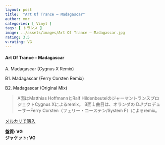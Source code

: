 ```yaml
---
layout: post
title:  "Art Of Trance – Madagascar"
author: mmr
categories: [ Vinyl ]
tags: [ トランス ]
image: ../assets/images/Art Of Trance – Madagascar.jpg
rating: 3.5
v-rating: VG
---
```


#### Art Of Trance – Madagascar

A. Madagascar (Cygnus X Remix)

B1. Madagascar (Ferry Corsten Remix)

B2. Madagascar (Original Mix)

> A面はMatthias HoffmannとRalf HildenbeutelのジャーマントランスプロジェクトCygnus Xによるremix。
B面１曲目は、オランダの DJ/プロデューサーFerry Corsten（フェリー・コーステン/System F）によるremix。

[メルカリで購入](https://jp.mercari.com/item/m64443542697)

<div class="mt-4 mb-4 d-flex align-items-center">
<strong class="mr-1">盤質: VG</strong>
</div>
<div class="mt-4 mb-4 d-flex align-items-center">
<strong class="mr-1">ジャケット: VG</strong>
</div>
